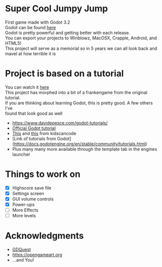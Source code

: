 # Super Cool Jumpy Jump
First game made with Godot 3.2  
Godot can be found [here](https://godotengine.org/)  
Godot is pretty powerful and getting better with each release.  
You can export your projects to Winblowz, MacOSX, Crapple, Android, and HTML5!  
This project will serve as a memorial so in 5 years we can all look back and mavel at how terrible it is
  
# Project is based on a tutorial
You can watch it [here](https://www.youtube.com/channel/UCxboW7x0jZqFdvMdCFKTMsQ)  
This project has morphed into a bit of a frankengame from the original tutorial.  
If you are thinking about learning Godot, this is pretty good. A few others I've  
found that look good as well  
* https://www.davidepesce.com/godot-tutorials/
* [Official Godot tutorial](https://docs.godotengine.org/en/stable/getting_started/step_by_step/your_first_game.html)
* [This](http://kidscancode.org/godot_recipes/) and [this](http://kidscancode.org/blog/tags/godot/) from kidscancode
* [Link of tutorials from Godot] (https://docs.godotengine.org/en/stable/community/tutorials.html)
* Plus many many more available through the template tab in the engines launcher
  
# Things to work on
- [x] Highscore save file
- [x] Settings screen
- [x] GUI volume controls
- [x] Power-ups
- [ ] More Effects
- [ ] More levels
  
# Acknowledgments
* [GDQuest](https://www.youtube.com/channel/UCxboW7x0jZqFdvMdCFKTMsQ)
* https://opengameart.org
* ...and You!
